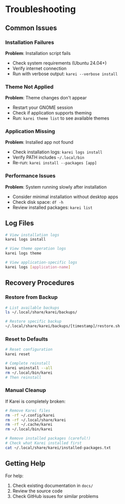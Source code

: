 # Troubleshooting

## Common Issues

### Installation Failures

**Problem**: Installation script fails

- Check system requirements (Ubuntu 24.04+)
- Verify internet connection
- Run with verbose output: `karei --verbose install`

### Theme Not Applied

**Problem**: Theme changes don't appear

- Restart your GNOME session
- Check if application supports theming
- Run: `karei theme list` to see available themes

### Application Missing

**Problem**: Installed app not found

- Check installation logs: `karei logs install`
- Verify PATH includes `~/.local/bin`
- Re-run: `karei install --packages [app]`

### Performance Issues

**Problem**: System running slowly after installation

- Consider minimal installation without desktop apps
- Check disk space: `df -h`
- Review installed packages: `karei list`

## Log Files

```bash
# View installation logs
karei logs install

# View theme operation logs  
karei logs theme

# View application-specific logs
karei logs [application-name]
```

## Recovery Procedures

### Restore from Backup

```bash
# List available backups
ls ~/.local/share/karei/backups/

# Restore specific backup
~/.local/share/karei/backups/[timestamp]/restore.sh
```

### Reset to Defaults

```bash
# Reset configuration
karei reset

# Complete reinstall
karei uninstall --all
rm ~/.local/bin/karei
# Then reinstall
```

### Manual Cleanup

If Karei is completely broken:

```bash
# Remove Karei files
rm -rf ~/.config/karei
rm -rf ~/.local/share/karei
rm -rf ~/.cache/karei
rm ~/.local/bin/karei

# Remove installed packages (careful!)
# Check what Karei installed first
cat ~/.local/share/karei/installed-packages.txt
```

## Getting Help

For help:
1. Check existing documentation in `docs/`
2. Review the source code
3. Check GitHub issues for similar problems
